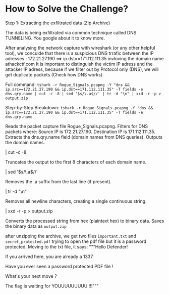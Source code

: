 # How to Solve the Challenge?

Step 1: Extracting the exfiltrated data (Zip Archive) 

The data is being exfiltrated via common technique called DNS TUNNELING. You google about it to know more.

After analysing the network capture with wireshark (or any other helpful tool), we conculde that there is a suspicious DNS trrafic between the IP adresses : 172.21.27.190 ==> ip.dst==171.112.111.35 invloving the domain name athackctf.com
It is important to distinguish the victim IP adress and the attacker IP adress, because if we filter out by Protocol only (DNS), we will get duplicate packets (Check how DNS works).  

Full command:
`tshark -r Rogue_Signals.pcapng -Y "dns && ip.src==172.21.27.190 && ip.dst==171.112.111.35" -T fields -e dns.qry.name | cut -c -8 | sed '$s/\.a$//' | tr -d "\n" | xxd -r -p > output.zip`

Step-by-Step Breakdown:
`tshark -r Rogue_Signals.pcapng -Y "dns && ip.src==172.21.27.190 && ip.dst==171.112.111.35" -T fields -e dns.qry.name`

Reads the packet capture file Rogue_Signals.pcapng.
Filters for DNS packets where:
Source IP is 172.21.27.190.
Destination IP is 171.112.111.35.
Extracts the dns.qry.name field (domain names from DNS queries).
Outputs the domain names.

| cut -c -8

Truncates the output to the first 8 characters of each domain name.

| sed '$s/\.a$//'

Removes the .a suffix from the last line (if present).

| tr -d "\n"

Removes all newline characters, creating a single continuous string.

| xxd -r -p > output.zip

Converts the processed string from hex (plaintext hex) to binary data.
Saves the binary data as `output.zip`

after unzipping the archive, we get two files `important.txt` and `secret_protected.pdf` 
trying to open the pdf file but it is a password protected. Moving to the txt file, it says:
"""Hello Defender!

If you arrived here, you are already a 1337.


Have you ever seen a password protected PDF file !


What's your next move ?


The flag is waiting for YOUUUUUUUUU !!!""" 



